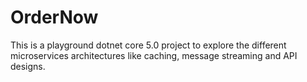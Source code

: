 # OrderNow

This is a playground dotnet core 5.0 project to explore the different microservices architectures like caching, message streaming and API designs.
